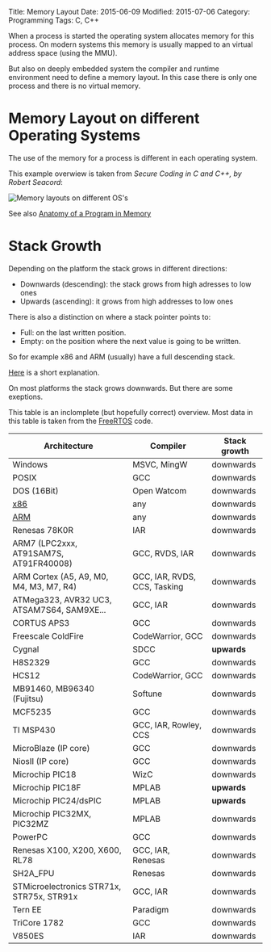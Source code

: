 Title: Memory Layout
Date: 2015-06-09
Modified: 2015-07-06
Category: Programming
Tags: C, C++


When a process is started the operating system allocates memory for this process.
On modern systems this memory is usually mapped to an virtual address space (using the MMU).

But also on deeply embedded system the compiler and runtime environment need to define a memory
layout. In this case there is only one process and there is no virtual memory.


Memory Layout on different Operating Systems
============================================

The use of the memory for a process is different in each operating system.

This example overwiew is taken from *Secure Coding in C and C++, by Robert Seacord*:

![Memory layouts on different OS's](/images/memory_layout.png)

See also [Anatomy of a Program in Memory](http://duartes.org/gustavo/blog/post/anatomy-of-a-program-in-memory/)

Stack Growth
============

Depending on the platform the stack grows in different directions:

- Downwards (descending): the stack grows from high adresses to low ones
- Upwards (ascending): it grows from high addresses to low ones

There is also a distinction on where a stack pointer points to:

- Full: on the last written position.
- Empty: on the position where the next value is going to be written.

So for example x86 and ARM (usually) have a full descending stack.

[Here](http://stackoverflow.com/a/3844164) is a short explanation.

On most platforms the stack grows downwards. But there are some exeptions.

This table is an inclomplete (but hopefully correct) overview. Most data in this
table is taken from the [FreeRTOS](http://www.freertos.org/) code.

| Architecture                                    | Compiler                     | Stack growth |
|-------------------------------------------------|------------------------------|--------------|
| Windows                                         | MSVC, MingW                  | downwards    |
| POSIX                                           | GCC                          | downwards    |
| DOS (16Bit)                                     | Open Watcom                  | downwards    |
| [x86]({filename}/intel_architecture.md)         | any                          | downwards    |
| [ARM]({filename}/arm_cortex_m3_architecture.md) | any                          | downwards    |
| Renesas 78K0R                                   | IAR                          | downwards    |
| ARM7 (LPC2xxx, AT91SAM7S, AT91FR40008)          | GCC, RVDS, IAR               | downwards    |
| ARM Cortex (A5, A9, M0, M4, M3, M7, R4)         | GCC, IAR, RVDS, CCS, Tasking | downwards    |
| ATMega323, AVR32 UC3, ATSAM7S64, SAM9XE...      | GCC, IAR                     | downwards    |
| CORTUS APS3                                     | GCC                          | downwards    |
| Freescale ColdFire                              | CodeWarrior, GCC             | downwards    |
| Cygnal                                          | SDCC                         | **upwards**  |
| H8S2329                                         | GCC                          | downwards    |
| HCS12                                           | CodeWarrior, GCC             | downwards    |
| MB91460, MB96340 (Fujitsu)                      | Softune                      | downwards    |
| MCF5235                                         | GCC                          | downwards    |
| TI MSP430                                       | GCC, IAR, Rowley, CCS        | downwards    |
| MicroBlaze (IP core)                            | GCC                          | downwards    |
| NiosII (IP core)                                | GCC                          | downwards    |
| Microchip PIC18                                 | WizC                         | downwards    |
| Microchip PIC18F                                | MPLAB                        | **upwards**  |
| Microchip PIC24/dsPIC                           | MPLAB                        | **upwards**  |
| Microchip PIC32MX, PIC32MZ                      | MPLAB                        | downwards    |
| PowerPC                                         | GCC                          | downwards    |
| Renesas X100, X200, X600, RL78                  | GCC, IAR, Renesas            | downwards    |
| SH2A_FPU                                        | Renesas                      | downwards    |
| STMicroelectronics STR71x, STR75x, STR91x       | GCC, IAR                     | downwards    |
| Tern EE                                         | Paradigm                     | downwards    |
| TriCore 1782                                    | GCC                          | downwards    |
| V850ES                                          | IAR                          | downwards    |

